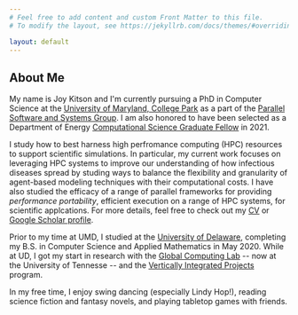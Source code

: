 ```yaml
---
# Feel free to add content and custom Front Matter to this file.
# To modify the layout, see https://jekyllrb.com/docs/themes/#overriding-theme-defaults

layout: default
---
```

## About Me
My name is Joy Kitson and I'm currently pursuing a PhD in Computer Science
at the [University of Maryland, College Park](https://www.cs.umd.edu/]) as
a part of the [Parallel Software and Systems Group](https://pssg.cs.umd.edu/).
I am also honored to have been selected as a Department of Energy
[Computational Science Graduate Fellow](https://www.krellinst.org/csgf/)
in 2021.

I study how to best harness high perfromance computing (HPC) resources
to support scientific simulations. In particular, my current work focuses
on leveraging HPC systems to improve our understanding of how infectious
diseases spread by studing ways to balance the flexibility and granularity of
agent-based modeling techniques with their computational costs. I have also
studied the efficacy of a range of parallel frameworks for providing
*performance portability*, efficient execution on a range of HPC systems,
for scientific applcations. For more details, feel free to check out my
[CV](https://joy-kitson.github.io/assets/cv.pdf) or
[Google Scholar profile](https://scholar.google.com/citations?user=6b_rN9kAAAAJ).

Prior to my time at UMD, I studied at the
[University of Delaware](https://www.cis.udel.edu/), completing my B.S. in
Computer Science and Applied Mathematics in May 2020. While at UD, I got my
start in research with the
[Global Computing Lab](https://globalcomputing.group/about.html)
-- now at the University of Tennesse -- and the
[Vertically Integrated Projects](https://vip.udel.edu/) program.

In my free time, I enjoy swing dancing (especially Lindy Hop!), reading
science fiction and fantasy novels, and playing tabletop games with friends.

